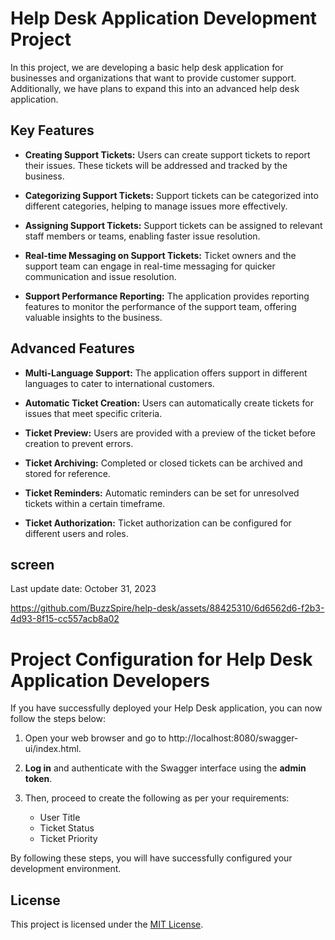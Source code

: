 # Help Desk Application Development Project

In this project, we are developing a basic help desk application for businesses and organizations that want to provide customer support. Additionally, we have plans to expand this into an advanced help desk application.

## Key Features

- **Creating Support Tickets:** Users can create support tickets to report their issues. These tickets will be addressed and tracked by the business.

- **Categorizing Support Tickets:** Support tickets can be categorized into different categories, helping to manage issues more effectively.

- **Assigning Support Tickets:** Support tickets can be assigned to relevant staff members or teams, enabling faster issue resolution.

- **Real-time Messaging on Support Tickets:** Ticket owners and the support team can engage in real-time messaging for quicker communication and issue resolution.

- **Support Performance Reporting:** The application provides reporting features to monitor the performance of the support team, offering valuable insights to the business.

## Advanced Features

- **Multi-Language Support:** The application offers support in different languages to cater to international customers.

- **Automatic Ticket Creation:** Users can automatically create tickets for issues that meet specific criteria.

- **Ticket Preview:** Users are provided with a preview of the ticket before creation to prevent errors.

- **Ticket Archiving:** Completed or closed tickets can be archived and stored for reference.

- **Ticket Reminders:** Automatic reminders can be set for unresolved tickets within a certain timeframe.

- **Ticket Authorization:** Ticket authorization can be configured for different users and roles.

## screen

Last update date: October 31, 2023

https://github.com/BuzzSpire/help-desk/assets/88425310/6d6562d6-f2b3-4d93-8f15-cc557acb8a02





# Project Configuration for Help Desk Application Developers

If you have successfully deployed your Help Desk application, you can now follow the steps below:

1. Open your web browser and go to http://localhost:8080/swagger-ui/index.html.

2. **Log in** and authenticate with the Swagger interface using the **admin token**.

3. Then, proceed to create the following as per your requirements:

   - User Title
   - Ticket Status
   - Ticket Priority

By following these steps, you will have successfully configured your development environment.


## License

This project is licensed under the [MIT License](LICENSE).
